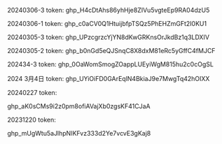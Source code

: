 20240306-3 token:
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

20240306-1 token:
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

20240305-3 token:
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

20240305-2 token:
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

202434-3 token:
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

2024 3月4日 token:
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


20240227 token:

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

20231220 token:

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

